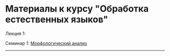 # Материалы к курсу "Обработка естественных языков"

Лекция 1:

Семинар 1: [Морфологический анализ](https://github.com/BruchesLena/NLP/blob/master/Linguistics/Seminar_1_students.ipynb)

---

